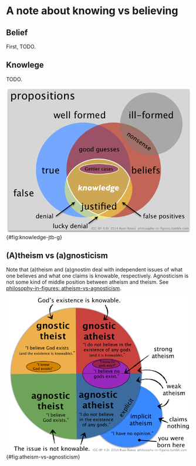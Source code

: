 A note about knowing vs believing
================================================================================

Belief
--------------------------------------------------------------------------------

First, TODO.


Knowlege
--------------------------------------------------------------------------------

TODO.

![Knowledge = JTB - G ([philosophy-in-figures.tumblr.com](http://philosophy-in-figures.tumblr.com/post/90253498641/knowledge-jtb-g)).](img/jtb.png){#fig:knowledge-jtb-g}


(A)theism vs (a)gnosticism
--------------------------------------------------------------------------------

Note that (a)theism and (a)gnostim deal with independent issues of what
one believes and what one claims is knowable, respectively.
Agnosticism is not some kind of middle position between atheism and theism.
See [philosophy-in-figures: atheism-vs-agnosticism](http://philosophy-in-figures.tumblr.com/post/88206026601/atheism-vs-agnosticism).

![Atheism vs agnosticism ([philosophy-in-figures.tumblr.com](http://philosophy-in-figures.tumblr.com/post/88206026601/atheism-vs-agnosticism)).](img/atheism-theism-agnosticism.png){#fig:atheism-vs-agnosticism}


